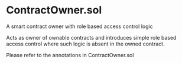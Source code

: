 # ContractOwner.sol

A smart contract owner with role based access control logic

Acts as owner of ownable contracts and introduces simple role based access control where such logic is absent in the owned contract.

Please refer to the annotations in ContractOwner.sol
